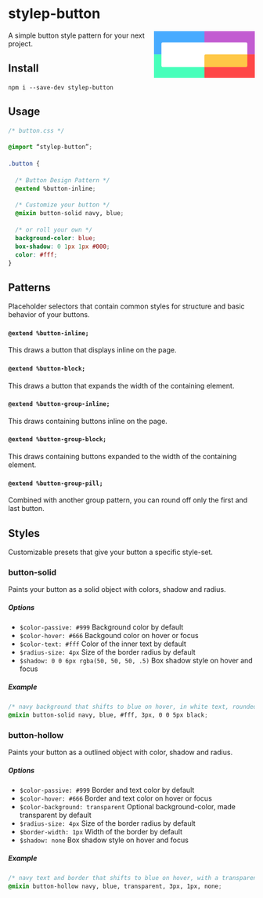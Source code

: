 # stylep-button

<img src=giticon.png title=stylep-button align=right height=95>

A simple button style pattern for your next project.

## Install
``` shell
npm i --save-dev stylep-button
```

## Usage
``` css
/* button.css */

@import “stylep-button”;

.button {

  /* Button Design Pattern */
  @extend %button-inline;

  /* Customize your button */
  @mixin button-solid navy, blue;

  /* or roll your own */
  background-color: blue;
  box-shadow: 0 1px 1px #000;
  color: #fff;
}
```

## Patterns
Placeholder selectors that contain common styles for structure and basic behavior of your buttons.

#### `@extend %button-inline;`
This draws a button that displays inline on the page.

#### `@extend %button-block;`
This draws a button that expands the width of the containing element.

#### `@extend %button-group-inline;`
This draws containing buttons inline on the page.

#### `@extend %button-group-block;`
This draws containing buttons expanded to the width of the containing element.

#### `@extend %button-group-pill;`
Combined with another group pattern, you can round off only the first and last button.

## Styles
Customizable presets that give your button a specific style-set.

### button-solid
Paints your button as a solid object with colors, shadow and radius.

##### Options

* `$color-passive: #999` Background color by default
* `$color-hover: #666` Backgound color on hover or focus
* `$color-text: #fff` Color of the inner text by default
* `$radius-size: 4px` Size of the border radius by default
* `$shadow: 0 0 6px rgba(50, 50, 50, .5)` Box shadow style on hover and focus

##### Example
```css
/* navy background that shifts to blue on hover, in white text, rounded by 3px with a black box shadow that expands spread on hover  */
@mixin button-solid navy, blue, #fff, 3px, 0 0 5px black;
```

### button-hollow
Paints your button as a outlined object with color, shadow and radius.

##### Options

* `$color-passive: #999` Border and text color by default
* `$color-hover: #666` Border and text color on hover or focus
* `$color-background: transparent` Optional background-color, made transparent by default
* `$radius-size: 4px` Size of the border radius by default
* `$border-width: 1px` Width of the border by default
* `$shadow: none` Box shadow style on hover and focus

##### Example
```css
/* navy text and border that shifts to blue on hover, with a transparent background, rounded by 3px and no shadow */
@mixin button-hollow navy, blue, transparent, 3px, 1px, none;
```


